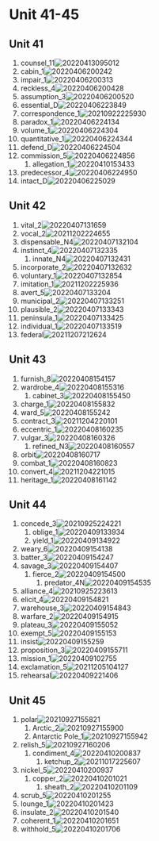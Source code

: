 # Unit 41-45

## Unit 41

1. counsel_11![20220413095012](https://raw.githubusercontent.com/Logible/Image/main/note_image/20220413095012.png)
2. cabin_1![20220406200242](https://raw.githubusercontent.com/Logible/Image/main/note_image/20220406200242.png)
3. impair_1![20220406200313](https://raw.githubusercontent.com/Logible/Image/main/note_image/20220406200313.png)
4. reckless_4![20220406200428](https://raw.githubusercontent.com/Logible/Image/main/note_image/20220406200428.png)
5. assumption_3![20220406200520](https://raw.githubusercontent.com/Logible/Image/main/note_image/20220406200520.png)
6. essential_D![20220406223849](https://raw.githubusercontent.com/Logible/Image/main/note_image/20220406223849.png)
7. correspondence_1![20210922225930](https://raw.githubusercontent.com/Logible/Image/main/note_image/20210922225930.png)
8. paradox_1![20220406224134](https://raw.githubusercontent.com/Logible/Image/main/note_image/20220406224134.png)
9. volume_1![20220406224304](https://raw.githubusercontent.com/Logible/Image/main/note_image/20220406224304.png)
10. quantitative_1![20220406224344](https://raw.githubusercontent.com/Logible/Image/main/note_image/20220406224344.png)
11. defend_D![20220406224504](https://raw.githubusercontent.com/Logible/Image/main/note_image/20220406224504.png)
12. commission_5![20220406224856](https://raw.githubusercontent.com/Logible/Image/main/note_image/20220406224856.png)
    1. allegation_1![20220410153433](https://raw.githubusercontent.com/Logible/Image/main/note_image/20220410153433.png)
13. predecessor_4![20220406224950](https://raw.githubusercontent.com/Logible/Image/main/note_image/20220406224950.png)
14. intact_D![20220406225029](https://raw.githubusercontent.com/Logible/Image/main/note_image/20220406225029.png)

## Unit 42

1. vital_2![20220407131659](https://raw.githubusercontent.com/Logible/Image/main/note_image/20220407131659.png)
2. vocal_2![20211202224655](https://raw.githubusercontent.com/Logible/Image/main/note_image/20211202224655.png)
3. dispensable_N4![20220407132104](https://raw.githubusercontent.com/Logible/Image/main/note_image/20220407132104.png)
4. instinct_4![20220407132335](https://raw.githubusercontent.com/Logible/Image/main/note_image/20220407132335.png)
    1. innate_N4![20220407132431](https://raw.githubusercontent.com/Logible/Image/main/note_image/20220407132431.png)
5. incorporate_2![20220407132632](https://raw.githubusercontent.com/Logible/Image/main/note_image/20220407132632.png)
6. voluntary_1![20220407132854](https://raw.githubusercontent.com/Logible/Image/main/note_image/20220407132854.png)
7. imitation_1![20211202225936](https://raw.githubusercontent.com/Logible/Image/main/note_image/20211202225936.png)
8. avert_5![20220407133204](https://raw.githubusercontent.com/Logible/Image/main/note_image/20220407133204.png)
9. municipal_2![20220407133251](https://raw.githubusercontent.com/Logible/Image/main/note_image/20220407133251.png)
10. plausible_2![20220407133343](https://raw.githubusercontent.com/Logible/Image/main/note_image/20220407133343.png)
11. peninsula_1![20220407133425](https://raw.githubusercontent.com/Logible/Image/main/note_image/20220407133425.png)
12. individual_1![20220407133519](https://raw.githubusercontent.com/Logible/Image/main/note_image/20220407133519.png)
13. federal![20211207212624](https://raw.githubusercontent.com/Logible/Image/main/note_image/20211207212624.png)

## Unit 43

1. furnish_8![20220408154157](https://raw.githubusercontent.com/Logible/Image/main/note_image/20220408154157.png)
2. wardrobe_4![20220408155316](https://raw.githubusercontent.com/Logible/Image/main/note_image/20220408155316.png)
    1. cabinet_3![20220408155450](https://raw.githubusercontent.com/Logible/Image/main/note_image/20220408155450.png)
3. charge_1![20220408155832](https://raw.githubusercontent.com/Logible/Image/main/note_image/20220408155832.png)
4. ward_5![20220408155242](https://raw.githubusercontent.com/Logible/Image/main/note_image/20220408155242.png)
5. contract_3![20211204220101](https://raw.githubusercontent.com/Logible/Image/main/note_image/20211204220101.png)
6. eccentric_1![20220408160235](https://raw.githubusercontent.com/Logible/Image/main/note_image/20220408160235.png)
7. vulgar_3![20220408160326](https://raw.githubusercontent.com/Logible/Image/main/note_image/20220408160326.png)
    1. refined_N3![20220408160557](https://raw.githubusercontent.com/Logible/Image/main/note_image/20220408160557.png)
8. orbit![20220408160717](https://raw.githubusercontent.com/Logible/Image/main/note_image/20220408160717.png)
9. combat_1![20220408160823](https://raw.githubusercontent.com/Logible/Image/main/note_image/20220408160823.png)
10. convert_4![20211204221015](https://raw.githubusercontent.com/Logible/Image/main/note_image/20211204221015.png)
11. heritage_1![20220408161142](https://raw.githubusercontent.com/Logible/Image/main/note_image/20220408161142.png)

## Unit 44

1. concede_3![20210925224221](https://raw.githubusercontent.com/Logible/Image/main/note_image/20210925224221.png)
   1. oblige_1![20220409133934](https://raw.githubusercontent.com/Logible/Image/main/note_image/20220409133934.png)
   2. yield_1![20220409134922](https://raw.githubusercontent.com/Logible/Image/main/note_image/20220409134922.png)
2. weary_6![20220409154138](https://raw.githubusercontent.com/Logible/Image/main/note_image/20220409154138.png)
3. batter_3![20220409154247](https://raw.githubusercontent.com/Logible/Image/main/note_image/20220409154247.png)
4. savage_3![20220409154407](https://raw.githubusercontent.com/Logible/Image/main/note_image/20220409154407.png)
    1. fierce_2![20220409154500](https://raw.githubusercontent.com/Logible/Image/main/note_image/20220409154500.png)
       1. predator_4N![20220409154535](https://raw.githubusercontent.com/Logible/Image/main/note_image/20220409154535.png)
5. alliance_4![20210925223613](https://raw.githubusercontent.com/Logible/Image/main/note_image/20210925223613.png)
6. elicit_4![20220409154821](https://raw.githubusercontent.com/Logible/Image/main/note_image/20220409154821.png)
7. warehouse_3![20220409154843](https://raw.githubusercontent.com/Logible/Image/main/note_image/20220409154843.png)
8. warfare_2![20220409154915](https://raw.githubusercontent.com/Logible/Image/main/note_image/20220409154915.png)
9. plateau_3![20220409155052](https://raw.githubusercontent.com/Logible/Image/main/note_image/20220409155052.png)
10. exempt_5![20220409155153](https://raw.githubusercontent.com/Logible/Image/main/note_image/20220409155153.png)
11. insist![20220409155259](https://raw.githubusercontent.com/Logible/Image/main/note_image/20220409155259.png)
12. proposition_3![20220409155711](https://raw.githubusercontent.com/Logible/Image/main/note_image/20220409155711.png)
13. mission_1![20220409102755](https://raw.githubusercontent.com/Logible/Image/main/note_image/20220409102755.png)
14. exclamation_5![20211205104127](https://raw.githubusercontent.com/Logible/Image/main/note_image/20211205104127.png)
15. rehearsal![20220409221406](https://raw.githubusercontent.com/Logible/Image/main/note_image/20220409221406.png)

## Unit 45

1. polar![20210927155821](https://raw.githubusercontent.com/Logible/Image/main/note_image/20210927155821.png)
    1. Arctic_2![20210927155900](https://raw.githubusercontent.com/Logible/Image/main/note_image/20210927155900.png)
    2. Antarctic Pole_1![20210927155942](https://raw.githubusercontent.com/Logible/Image/main/note_image/20210927155942.png)
2. relish_5![20210927160206](https://raw.githubusercontent.com/Logible/Image/main/note_image/20210927160206.png)
    1. condiment_4![20220410200837](https://raw.githubusercontent.com/Logible/Image/main/note_image/20220410200837.png)
       1. ketchup_2![20211017225607](https://raw.githubusercontent.com/Logible/Image/main/note_image/20211017225607.png)
3. nickel_5![20220410200937](https://raw.githubusercontent.com/Logible/Image/main/note_image/20220410200937.png)
    1. copper_2![20220410201021](https://raw.githubusercontent.com/Logible/Image/main/note_image/20220410201021.png)
       1. sheath_2![20220410201109](https://raw.githubusercontent.com/Logible/Image/main/note_image/20220410201109.png)
4. scrub_5![20220410201255](https://raw.githubusercontent.com/Logible/Image/main/note_image/20220410201255.png)
5. lounge_1![20220410201423](https://raw.githubusercontent.com/Logible/Image/main/note_image/20220410201423.png)
6. insulate_2![20220410201540](https://raw.githubusercontent.com/Logible/Image/main/note_image/20220410201540.png)
7. coherent_1![20220410201651](https://raw.githubusercontent.com/Logible/Image/main/note_image/20220410201651.png)
8. withhold_5![20220410201706](https://raw.githubusercontent.com/Logible/Image/main/note_image/20220410201706.png)
